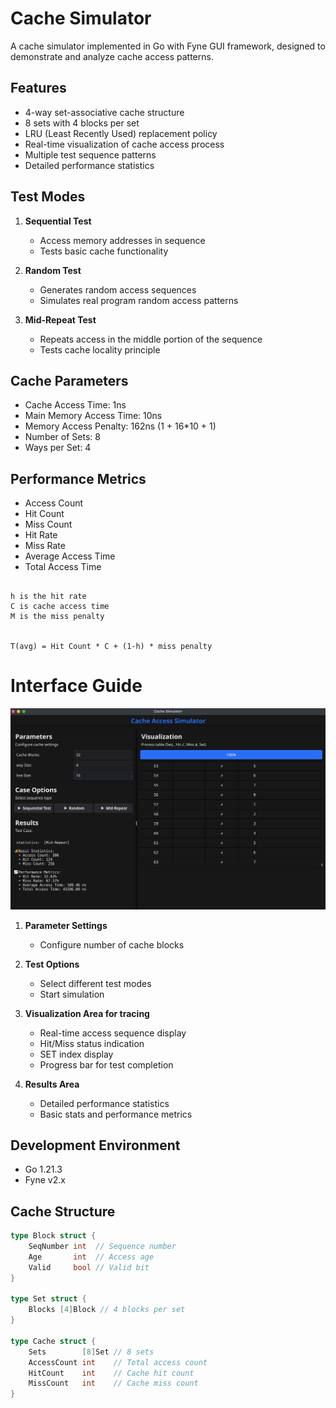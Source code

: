 # Cache Simulator

A cache simulator implemented in Go with Fyne GUI framework, designed to demonstrate and analyze cache access patterns.

## Features

- 4-way set-associative cache structure
- 8 sets with 4 blocks per set
- LRU (Least Recently Used) replacement policy
- Real-time visualization of cache access process
- Multiple test sequence patterns
- Detailed performance statistics

## Test Modes

1. **Sequential Test**

   - Access memory addresses in sequence
   - Tests basic cache functionality

2. **Random Test**

   - Generates random access sequences
   - Simulates real program random access patterns

3. **Mid-Repeat Test**

   - Repeats access in the middle portion of the sequence
   - Tests cache locality principle

## Cache Parameters

- Cache Access Time: 1ns
- Main Memory Access Time: 10ns
- Memory Access Penalty: 162ns (1 + 16\*10 + 1)
- Number of Sets: 8
- Ways per Set: 4

## Performance Metrics

- Access Count
- Hit Count
- Miss Count
- Hit Rate
- Miss Rate
- Average Access Time
- Total Access Time

```

h is the hit rate
C is cache access time
M is the miss penalty


T(avg) = Hit Count * C + (1-h) * miss penalty

```

# Interface Guide

![Cache Simulator Interface](docs/gui.png)

1. **Parameter Settings**

   - Configure number of cache blocks

2. **Test Options**

   - Select different test modes
   - Start simulation

3. **Visualization Area for tracing**

   - Real-time access sequence display
   - Hit/Miss status indication
   - SET index display
   - Progress bar for test completion

4. **Results Area**
   - Detailed performance statistics
   - Basic stats and performance metrics

## Development Environment

- Go 1.21.3
- Fyne v2.x

## Cache Structure

```go
type Block struct {
    SeqNumber int  // Sequence number
    Age       int  // Access age
    Valid     bool // Valid bit
}

type Set struct {
    Blocks [4]Block // 4 blocks per set
}

type Cache struct {
    Sets        [8]Set // 8 sets
    AccessCount int    // Total access count
    HitCount    int    // Cache hit count
    MissCount   int    // Cache miss count
}
```
